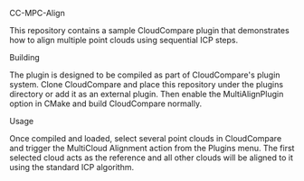 CC-MPC-Align

This repository contains a sample CloudCompare plugin that demonstrates how to align multiple point clouds using sequential ICP steps.

Building

The plugin is designed to be compiled as part of CloudCompare's plugin system. Clone CloudCompare and place this repository under the plugins directory or add it as an external plugin. Then enable the MultiAlignPlugin option in CMake and build CloudCompare normally.

Usage

Once compiled and loaded, select several point clouds in CloudCompare and trigger the MultiCloud Alignment action from the Plugins menu. The first selected cloud acts as the reference and all other clouds will be aligned to it using the standard ICP algorithm.
